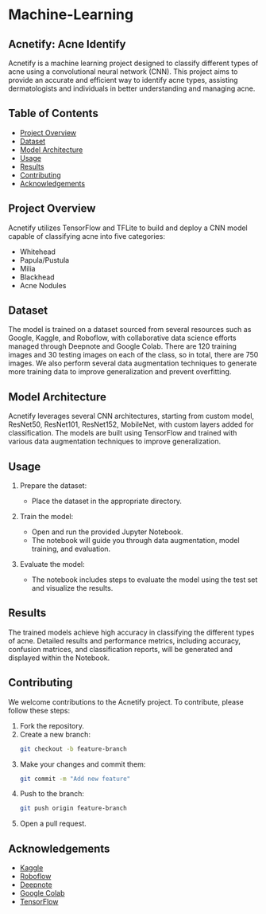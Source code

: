 # Machine-Learning

## Acnetify: Acne Identify
Acnetify is a machine learning project designed to classify different types of acne using a convolutional neural network (CNN). This project aims to provide an accurate and efficient way to identify acne types, assisting dermatologists and individuals in better understanding and managing acne.

## Table of Contents

- [Project Overview](#project-overview)
- [Dataset](#dataset)
- [Model Architecture](#model-architecture)
- [Usage](#usage)
- [Results](#results)
- [Contributing](#contributing)
- [Acknowledgements](#acknowledgements)

## Project Overview

Acnetify utilizes TensorFlow and TFLite to build and deploy a CNN model capable of classifying acne into five categories:
- Whitehead
- Papula/Pustula
- Milia
- Blackhead
- Acne Nodules

## Dataset
The model is trained on a dataset sourced from several resources such as Google, Kaggle, and Roboflow, with collaborative data science efforts managed through Deepnote and Google Colab. There are 120 training images and 30 testing images on each of the class, so in total, there are 750 images. We also perform several data augmentation techniques to generate more training data to improve generalization and prevent overfitting.

## Model Architecture

Acnetify leverages several CNN architectures, starting from custom model, ResNet50, ResNet101, ResNet152, MobileNet, with custom layers added for classification. The models are built using TensorFlow and trained with various data augmentation techniques to improve generalization.

## Usage
1. Prepare the dataset:
    - Place the dataset in the appropriate directory.

2. Train the model:
    - Open and run the provided Jupyter Notebook.
    - The notebook will guide you through data augmentation, model training, and evaluation.

3. Evaluate the model:
    - The notebook includes steps to evaluate the model using the test set and visualize the results.

## Results

The trained models achieve high accuracy in classifying the different types of acne. Detailed results and performance metrics, including accuracy, confusion matrices, and classification reports, will be generated and displayed within the Notebook.

## Contributing

We welcome contributions to the Acnetify project. To contribute, please follow these steps:

1. Fork the repository.
2. Create a new branch:
    ```bash
    git checkout -b feature-branch
    ```
3. Make your changes and commit them:
    ```bash
    git commit -m "Add new feature"
    ```
4. Push to the branch:
    ```bash
    git push origin feature-branch
    ```
5. Open a pull request.


## Acknowledgements

- [Kaggle](https://www.kaggle.com/)
- [Roboflow](https://roboflow.com/)
- [Deepnote](https://deepnote.com/)
- [Google Colab](https://colab.research.google.com/)
- [TensorFlow](https://www.tensorflow.org/)
